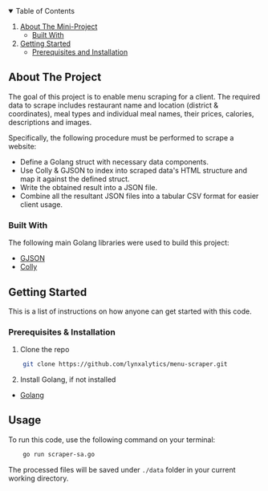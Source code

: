 <!-- TABLE OF CONTENTS -->
<details open="open">
  <summary>Table of Contents</summary>
  <ol>
    <li>
      <a href="#about-the-project">About The Mini-Project</a>
      <ul>
        <li><a href="#built-with">Built With</a></li>
      </ul>
    </li>
    <li>
      <a href="#getting-started">Getting Started</a>
      <ul>
        <li><a href="#prerequisites-and-installation">Prerequisites and Installation</a></li>
      </ul>
    </li>
  </ol>
</details>

<!-- ABOUT THE PROJECT -->
## About The Project

The goal of this project is to enable menu scraping for a client. The required data to scrape includes restaurant name and location (district & coordinates), meal types and individual meal names, their prices, calories, descriptions and images.

Specifically, the following procedure must be performed to scrape a website:
- Define a Golang struct with necessary data components.
- Use Colly & GJSON to index into scraped data's HTML structure and map it against the defined struct.
- Write the obtained result into a JSON file.
- Combine all the resultant JSON files into a tabular CSV format for easier client usage.

### Built With

The following main Golang libraries were used to build this project:
- <a href="https://github.com/tidwall/gjson">GJSON</a>
- <a href="https://github.com/gocolly/colly">Colly</a>

<!-- GETTING STARTED -->
## Getting Started

This is a list of instructions on how anyone can get started with this code.

### Prerequisites & Installation

1. Clone the repo
```sh
    git clone https://github.com/lynxalytics/menu-scraper.git
```
2. Install Golang, if not installed
- <a href="https://go.dev/dl/">Golang</a>

<!-- USAGE EXAMPLES -->
## Usage

To run this code, use the following command on your terminal:

``` sh
    go run scraper-sa.go
```
The processed files will be saved under ``./data`` folder in your current working directory.
